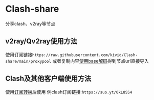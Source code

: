 # Clash-share
分享clash、v2ray等节点

## v2ray/Qv2ray使用方法

使用订阅链接`https://raw.githubusercontent.com/kivid/Clash-share/main/proxypool` 或者复制内容[使用base解码](https://tool.oschina.net/encrypt?type=3)得到节点url直接导入

## Clash及其他客户端使用方法

使用[订阅转换](https://bianyuan.xyz/)后使用 例clash订阅链接:`https://suo.yt/0kL8SS4`
